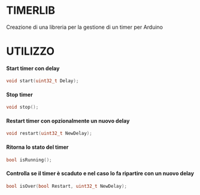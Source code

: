 # TIMERLIB
Creazione di una libreria per la gestione di un timer per Arduino

# UTILIZZO

#### Start timer con delay
```c++
void start(uint32_t Delay);
```
#### Stop timer
```c++
void stop();
```
#### Restart timer con opzionalmente un nuovo delay
```c++
void restart(uint32_t NewDelay);
```
#### Ritorna lo stato del timer
```c++
bool isRunning();
```
#### Controlla se il timer è scaduto e nel caso lo fa ripartire con un nuovo delay
```c++
bool isOver(bool Restart, uint32_t NewDelay);
```